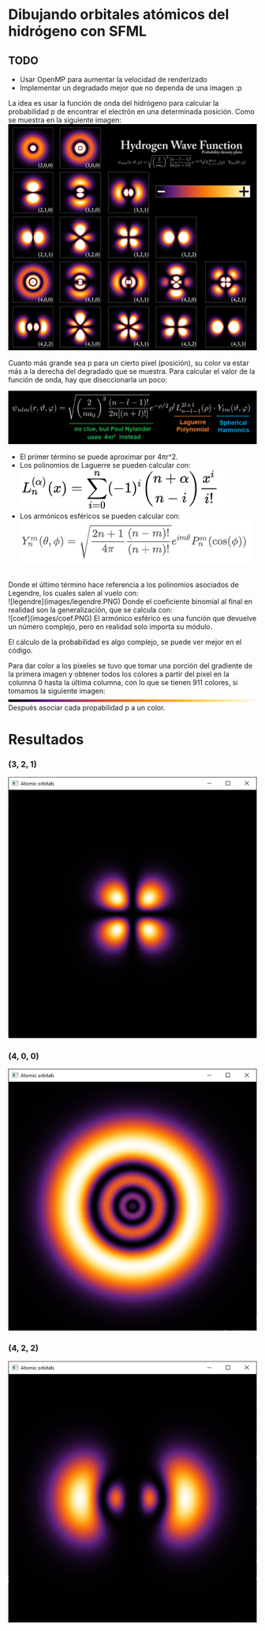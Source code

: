 # Dibujando orbitales atómicos del hidrógeno con SFML
## TODO
- Usar OpenMP para aumentar la velocidad de renderizado
- Implementar un degradado mejor que no dependa de una imagen :p

La idea es usar la función de onda del hidrógeno para calcular la probabilidad p de encontrar el electrón en una determinada posición. Como se muestra en la siguiente imagen:
![Hydrogen_Density_Plots](images/Hydrogen_Density_Plots.png)

Cuanto más grande sea p para un cierto pixel (posición), su color va estar más a la derecha del degradado que se muestra.
Para calcular el valor de la función de onda, hay que diseccionarla un poco: 

![eq](images/eq.png)
- El primer término se puede aproximar por 4πr^2.
- Los polinomios de Laguerre se pueden calcular con:<br />
![laguerre](images/laguerre.PNG)
- Los armónicos esféricos se pueden calcular con:<br />
![sphericalharmonics](images/sphericalharmonics.PNG)
<br />
Donde el último término hace referencia a los polinomios asociados de Legendre, los cuales salen al vuelo con:
<br />
![legendre](images/legendre.PNG)
Donde el coeficiente binomial al final en realidad son la generalización, que se calcula con:
<br />
![coef](images/coef.PNG)
El armónico esférico es una función que devuelve un número complejo, pero en realidad solo importa su módulo.

El cálculo de la probabilidad es algo complejo, se puede ver mejor en el código.

Para dar color a los pixeles se tuvo que tomar una porción del gradiente de la primera imagen y obtener todos los colores a partir del pixel en la columna 0 hasta la última columna, con lo que se tienen 911 colores, si tomamos la siguiente imagen:
![gradiente](images/gradiente.PNG)
Después asociar cada propabilidad p a un color.

# Resultados
### (3, 2, 1)
![321](images/321.PNG)
### (4, 0, 0)
![400](images/400.PNG)
### (4, 2, 2)
![400](images/422.PNG)
